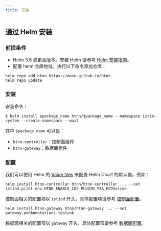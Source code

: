 ```yaml
---
title: 安装
---
```


## 通过 Helm 安装

### 前提条件

* Helm 3.6 或更高版本。安装 Helm 请参考 [Helm 安装指南](https://helm.sh/docs/intro/install/)。
* 配置 helm 仓库地址。执行以下命令添加仓库：

```shell
helm repo add htnn https://mosn.github.io/htnn
helm repo update
```

### 安装

安装命令：

```shell
$ helm install $package_name htnn/$package_name --namespace istio-system --create-namespace --wait
```

其中 `$package_name` 可以是：

* `htnn-controller`：控制面组件
* `htnn-gateway`：数据面组件

### 配置

我们可以使用 Helm 的 [Value files](https://helm.sh/docs/chart_template_guide/values_files/) 来配置 Helm Chart 的默认值。例如：

```shell
helm install htnn-controller htnn/htnn-controller ... --set istiod.pilot.env.HTNN_ENABLE_LDS_PLUGIN_VIA_ECDS=true
```

控制面相关的配置项以 `istiod` 开头，具体配置项请参考 [控制面配置](https://github.com/istio/istio/blob/1.21.2/manifests/charts/istio-control/istio-discovery/values.yaml)。

```shell
helm install htnn-gateway htnn/htnn-gateway ... --set gateway.podAnnotations.test=ok
```

数据面相关的配置项以 `gateway` 开头，具体配置项请参考 [数据面配置](https://github.com/istio/istio/blob/1.21.2/manifests/charts/gateway/values.yaml)。
